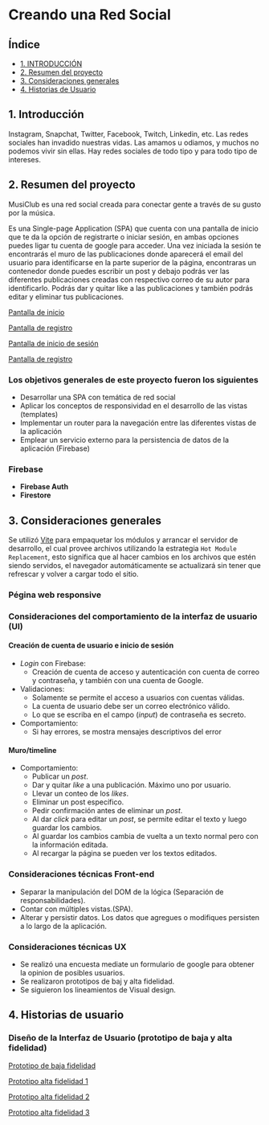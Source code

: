 # Creando una Red Social

## Índice

* [1. INTRODUCCIÓN](#1-introducción)
* [2. Resumen del proyecto](#2-resumen-del-proyecto)
* [3. Consideraciones generales](#3-consideraciones-generales)
* [4. Historias de Usuario](#4-historias-de-usuarios)

## 1. Introducción

Instagram, Snapchat, Twitter, Facebook, Twitch, Linkedin, etc. Las redes
sociales han invadido nuestras vidas. Las amamos u odiamos, y muchos no podemos
vivir sin ellas. Hay redes sociales de todo tipo y para todo tipo de intereses. 

## 2. Resumen del proyecto

MusiClub es una red social creada para conectar gente a través de su gusto por la música. 

Es una Single-page Application (SPA) que cuenta con una pantalla de inicio que te da la opción de registrarte o iniciar sesión, en ambas opciones puedes ligar tu cuenta de google para acceder. Una vez iniciada la sesión te encontrarás el muro de las publicaciones donde aparecerá el email del usuario para identificarse en la parte superior de la página, encontraras un contenedor donde puedes escribir un post y debajo podrás ver las diferentes publicaciones creadas con respectivo correo de su autor para identificarlo. Podrás dar y quitar like a las publicaciones y también podrás editar y eliminar tus publicaciones.

[Pantalla de inicio](musiClubinicio.PNG)

[Pantalla de registro](musiClubregistro.PNG)

[Pantalla de inicio de sesión](musiClubinicioSesion.PNG)

[Pantalla de registro](musiClubmuro.PNG)

### Los objetivos generales de este proyecto fueron los siguientes

* Desarrollar una SPA con temática de red social
* Aplicar los conceptos de responsividad en el desarrollo de las vistas (templates)
* Implementar un router para la navegación entre las diferentes vistas de la aplicación
* Emplear un servicio externo para la persistencia de datos de la aplicación (Firebase)
### Firebase
- **Firebase Auth**
- **Firestore**

## 3. Consideraciones generales

Se utilizó [Vite](https://es.vitejs.dev/) para empaquetar los módulos y arrancar
el servidor de desarrollo, el cual provee archivos utilizando
la estrategia `Hot Module Replacement`, esto significa que al hacer cambios en los archivos que estén siendo
servidos, el navegador automáticamente se actualizará sin tener que refrescar
y volver a cargar todo el sitio.

### Pégina web responsive

### Consideraciones del comportamiento de la interfaz de usuario (UI)

#### Creación de cuenta de usuario e inicio de sesión

* _Login_ con Firebase:
  - Creación de cuenta de acceso y autenticación con cuenta de correo y
    contraseña, y también con una cuenta de Google.
* Validaciones:
  - Solamente se permite el acceso a usuarios con cuentas válidas.
  - La cuenta de usuario debe ser un correo electrónico válido.
  - Lo que se escriba en el campo (_input_) de contraseña es secreto.
* Comportamiento:
  - Si hay errores, se mostra mensajes descriptivos del error

#### Muro/timeline

* Comportamiento:
  - Publicar un _post_.
  - Dar y quitar _like_ a una publicación. Máximo uno por usuario.
  - Llevar un conteo de los _likes_.
  - Eliminar un post específico.
  - Pedir confirmación antes de eliminar un _post_.
  - Al dar _click_ para editar un _post_, se permite editar el texto y luego guardar los cambios.
  - Al guardar los cambios cambia de vuelta a un texto normal pero con la
    información editada.
  - Al recargar la página se pueden ver los textos editados.

### Consideraciones técnicas Front-end

* Separar la manipulación del DOM de la lógica (Separación de responsabilidades).
* Contar con múltiples vistas.(SPA).
* Alterar y persistir datos. Los datos que agregues o modifiques persisten a lo largo de la aplicación.

### Consideraciones técnicas UX

* Se realizó una encuesta mediate un formulario de google para obtener la opinion de posibles usuarios.
* Se realizaron prototipos de baj y alta fidelidad.
* Se siguieron los lineamientos de Visual design.

## 4. Historias de usuario

### Diseño de la Interfaz de Usuario (prototipo de baja y alta fidelidad)

[Prototipo de baja fidelidad](bajaFid1.jpg)

[Prototipo alta fidelidad 1](pantalla_1.jpg)

[Prototipo alta fidelidad 2](pantalla_2.jpg)

[Prototipo alta fidelidad 3](muro.png)
